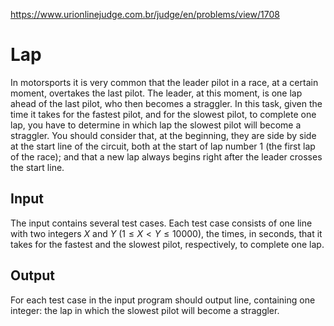 https://www.urionlinejudge.com.br/judge/en/problems/view/1708

# Lap

In motorsports it is very common that the leader pilot in a race, at a certain
moment, overtakes the last pilot. The leader, at this moment, is one lap ahead
of the last pilot, who then becomes a straggler. In this task, given the time
it takes for the fastest pilot, and for the slowest pilot, to complete one
lap, you have to determine in which lap the slowest pilot will become a
straggler. You should consider that, at the beginning, they are side by side
at the start line of the circuit, both at the start of lap number 1 (the first
lap of the race); and that a new lap always begins right after the leader
crosses the start line.

## Input

The input contains several test cases. Each test case consists of one line
with two integers $X$ and $Y$ $(1 \leq X < Y \leq 10000)$, the times, in
seconds, that it takes for the fastest and the slowest pilot, respectively, to
complete one lap.

## Output

For each test case in the input program should output line, containing one
integer: the lap in which the slowest pilot will become a straggler.

